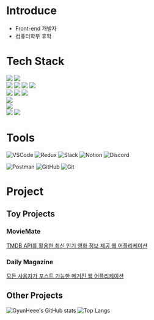 # Introduce
* Front-end 개발자
* 컴퓨터학부 휴학

# Tech Stack
<div>
  <img src="https://img.shields.io/badge/React-61DAFB?style=flat-square&logo=React&logoColor=white"/>
  <img src="https://img.shields.io/badge/Vue.js-4FC08D?style=flat-square&logo=Vue.js&logoColor=white"/>
</div>
<div>
  <img src="https://img.shields.io/badge/JavaScript-F7DF1E?style=flat-square&logo=JavaScript&logoColor=white"/>
  <img src="https://img.shields.io/badge/TypeScript-3178C6?style=flat-square&logo=TypeScript&logoColor=white"/>
  <img src="https://img.shields.io/badge/HTML5-E34F26?style=flat-square&logo=HTML5&logoColor=white"/>
  <img src="https://img.shields.io/badge/CSS3-1572B6?style=flat-square&logo=CSS3&logoColor=white"/>
</div>
<div>
  <img src="https://img.shields.io/badge/PostCSS-DD3A0A?style=flat-square&logo=PostCSS&logoColor=white"/>
  <img src="https://img.shields.io/badge/TailwindCSS-06B6D4?style=flat-square&logo=TailwindCSS&logoColor=white"/>
  <img src="https://img.shields.io/badge/styledcomponents-DB7093?style=flat-square&logo=styled-components&logoColor=white"/>
</div>
<div>
  <img src="https://img.shields.io/badge/React Query-FF4154?style=flat-square&logo=React Query&logoColor=white"/>
</div>
<img src="https://img.shields.io/badge/Jest-C21325?style=flat-square&logo=Jest&logoColor=white"/>
<div>
  <img src="https://img.shields.io/badge/C-A8B9CC?style=flat-square&logo=C&logoColor=white"/>
  <img src="https://img.shields.io/badge/C++-00599C?style=flat-square&logo=C++&logoColor=white"/>
</div>

# Tools
![VSCode](https://img.shields.io/badge/VSCode-007ACC.svg?style=for-the-badge&logo=visual-studio-code&logoColor=white)
![Redux](https://img.shields.io/badge/Redux-764ABC?style=for-the-badge&logo=redux&logoColor=white)
![Slack](https://img.shields.io/badge/Slack-4A154B?style=for-the-badge&logo=slack&logoColor=white)
![Notion](https://img.shields.io/badge/Notion-%23000000.svg?style=for-the-badge&logo=notion&logoColor=white)
![Discord](https://img.shields.io/badge/Discord-%237289DA.svg?style=for-the-badge&logo=discord&logoColor=white)

![Postman](https://img.shields.io/badge/Postman-FF6C37.svg?style=for-the-badge&logo=postman&logoColor=white)
![GitHub](https://img.shields.io/badge/GitHub-181717.svg?style=for-the-badge&logo=github&logoColor=white)
![Git](https://img.shields.io/badge/Git-F05032.svg?style=for-the-badge&logo=git&logoColor=white)

# Project
## Toy Projects
### MovieMate

<a href="https://github.com/GyunHeee/MovieMate">
  TMDB API를 활용한 최신 인기 영화 정보 제공 웹 어플리케이션
</a> 

### Daily Magazine

<a href="https://github.com/GyunHeee/Magazine">
  모든 사용자가 포스트 가능한 메거진 웹 어플리케이션
</a> 

## Other Projects

![GyunHeee's GitHub stats](https://github-readme-stats.vercel.app/api?username=GyunHeee&show_icons=true&theme=tokyonight)
![Top Langs](https://github-readme-stats.vercel.app/api/top-langs/?username=GyunHeee&layout=compact)

